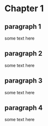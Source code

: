 # Chapter 1

## paragraph 1
some text here

## paragraph 2
some text here

## paragraph 3
some text here

## paragraph 4
some text here
